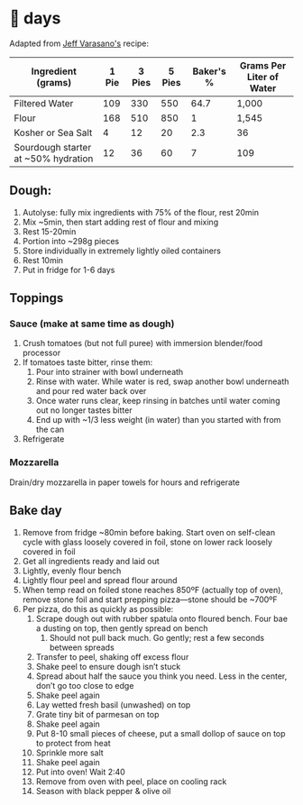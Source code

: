 # 🍕 days

Adapted from [Jeff Varasano's](http://www.varasanos.com/PizzaRecipe.htm) recipe:

| Ingredient (grams)                  | 1 Pie | 3 Pies | 5 Pies | Baker's % | Grams Per Liter of Water |
|-------------------------------------|-------|--------|--------|-----------|--------------------------|
| Filtered Water                      | 109   | 330    | 550    | 64.7      | 1,000                    |
| Flour                               | 168   | 510    | 850    | 1         | 1,545                    |
| Kosher or Sea Salt                  | 4     | 12     | 20     | 2.3       | 36                       |
| Sourdough starter at ~50% hydration | 12    | 36     | 60     | 7         | 109                      |

## Dough:

1. Autolyse: fully mix ingredients with 75% of the flour, rest 20min
2. Mix ~5min, then start adding rest of flour and mixing
3. Rest 15-20min
4. Portion into ~298g pieces
5. Store individually in extremely lightly oiled containers
6. Rest 10min
7. Put in fridge for 1-6 days

## Toppings

### Sauce (make at same time as dough)

1. Crush tomatoes (but not full puree) with immersion blender/food processor
2. If tomatoes taste bitter, rinse them:
    1. Pour into strainer with bowl underneath
    2. Rinse with water. While water is red, swap another bowl underneath and pour red water back over
    3. Once water runs clear, keep rinsing in batches until water coming out no longer tastes bitter
    4. End up with ~1/3 less weight (in water) than you started with from the can
3. Refrigerate

### Mozzarella

Drain/dry mozzarella in paper towels for hours and refrigerate

## Bake day

1. Remove from fridge ~80min before baking. Start oven on self-clean cycle with glass loosely covered in foil, stone on lower rack loosely covered in foil
2. Get all ingredients ready and laid out
3. Lightly, evenly flour bench
4. Lightly flour peel and spread flour around
5. When temp read on foiled stone reaches 850ºF (actually top of oven), remove stone foil and start prepping pizza—stone should be ~700ºF
6. Per pizza, do this as quickly as possible:
    1. Scrape dough out with rubber spatula onto floured bench. Four bae a dusting on top, then gently spread on bench
        1. Should not pull back much. Go gently; rest a few seconds between spreads
    2. Transfer to peel, shaking off excess flour
    3. Shake peel to ensure dough isn’t stuck
    4. Spread about half the sauce you think you need. Less in the center, don’t go too close to edge
    5. Shake peel again
    6. Lay wetted fresh basil (unwashed) on top
    7. Grate tiny bit of parmesan on top
    8. Shake peel again
    9. Put 8-10 small pieces of cheese, put a small dollop of sauce on top to protect from heat
    10. Sprinkle more salt
    11. Shake peel again
    12. Put into oven! Wait 2:40
    13. Remove from oven with peel, place on cooling rack
    14. Season with black pepper & olive oil
